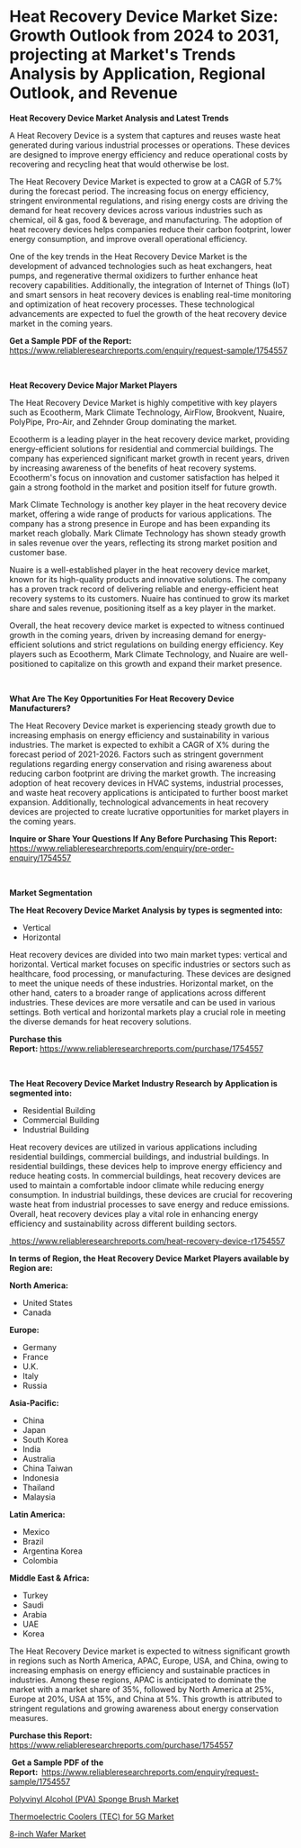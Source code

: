 <p><h1>Heat Recovery Device Market Size: Growth Outlook from 2024 to 2031, projecting at Market's Trends Analysis by Application, Regional Outlook, and Revenue</h1></p><p><strong>Heat Recovery Device Market Analysis and Latest Trends</strong></p>
<p><p>A Heat Recovery Device is a system that captures and reuses waste heat generated during various industrial processes or operations. These devices are designed to improve energy efficiency and reduce operational costs by recovering and recycling heat that would otherwise be lost.</p><p>The Heat Recovery Device Market is expected to grow at a CAGR of 5.7% during the forecast period. The increasing focus on energy efficiency, stringent environmental regulations, and rising energy costs are driving the demand for heat recovery devices across various industries such as chemical, oil & gas, food & beverage, and manufacturing. The adoption of heat recovery devices helps companies reduce their carbon footprint, lower energy consumption, and improve overall operational efficiency.</p><p>One of the key trends in the Heat Recovery Device Market is the development of advanced technologies such as heat exchangers, heat pumps, and regenerative thermal oxidizers to further enhance heat recovery capabilities. Additionally, the integration of Internet of Things (IoT) and smart sensors in heat recovery devices is enabling real-time monitoring and optimization of heat recovery processes. These technological advancements are expected to fuel the growth of the heat recovery device market in the coming years.</p></p>
<p><strong>Get a Sample PDF of the Report:&nbsp;</strong> <a href="https://www.reliableresearchreports.com/enquiry/request-sample/1754557">https://www.reliableresearchreports.com/enquiry/request-sample/1754557</a></p>
<p>&nbsp;</p>
<p><strong>Heat Recovery Device Major Market Players</strong></p>
<p><p>The Heat Recovery Device Market is highly competitive with key players such as Ecootherm, Mark Climate Technology, AirFlow, Brookvent, Nuaire, PolyPipe, Pro-Air, and Zehnder Group dominating the market. </p><p>Ecootherm is a leading player in the heat recovery device market, providing energy-efficient solutions for residential and commercial buildings. The company has experienced significant market growth in recent years, driven by increasing awareness of the benefits of heat recovery systems. Ecootherm's focus on innovation and customer satisfaction has helped it gain a strong foothold in the market and position itself for future growth.</p><p>Mark Climate Technology is another key player in the heat recovery device market, offering a wide range of products for various applications. The company has a strong presence in Europe and has been expanding its market reach globally. Mark Climate Technology has shown steady growth in sales revenue over the years, reflecting its strong market position and customer base.</p><p>Nuaire is a well-established player in the heat recovery device market, known for its high-quality products and innovative solutions. The company has a proven track record of delivering reliable and energy-efficient heat recovery systems to its customers. Nuaire has continued to grow its market share and sales revenue, positioning itself as a key player in the market.</p><p>Overall, the heat recovery device market is expected to witness continued growth in the coming years, driven by increasing demand for energy-efficient solutions and strict regulations on building energy efficiency. Key players such as Ecootherm, Mark Climate Technology, and Nuaire are well-positioned to capitalize on this growth and expand their market presence.</p></p>
<p>&nbsp;</p>
<p><strong>What Are The Key Opportunities For Heat Recovery Device Manufacturers?</strong></p>
<p><p>The Heat Recovery Device market is experiencing steady growth due to increasing emphasis on energy efficiency and sustainability in various industries. The market is expected to exhibit a CAGR of X% during the forecast period of 2021-2026. Factors such as stringent government regulations regarding energy conservation and rising awareness about reducing carbon footprint are driving the market growth. The increasing adoption of heat recovery devices in HVAC systems, industrial processes, and waste heat recovery applications is anticipated to further boost market expansion. Additionally, technological advancements in heat recovery devices are projected to create lucrative opportunities for market players in the coming years.</p></p>
<p><strong>Inquire or Share Your Questions If Any Before Purchasing This Report:</strong> <a href="https://www.reliableresearchreports.com/enquiry/pre-order-enquiry/1754557">https://www.reliableresearchreports.com/enquiry/pre-order-enquiry/1754557</a></p>
<p>&nbsp;</p>
<p><strong>Market Segmentation</strong></p>
<p><strong>The Heat Recovery Device Market Analysis by types is segmented into:</strong></p>
<p><ul><li>Vertical</li><li>Horizontal</li></ul></p>
<p><p>Heat recovery devices are divided into two main market types: vertical and horizontal. Vertical market focuses on specific industries or sectors such as healthcare, food processing, or manufacturing. These devices are designed to meet the unique needs of these industries. Horizontal market, on the other hand, caters to a broader range of applications across different industries. These devices are more versatile and can be used in various settings. Both vertical and horizontal markets play a crucial role in meeting the diverse demands for heat recovery solutions.</p></p>
<p><strong>Purchase this Report:&nbsp;</strong><a href="https://www.reliableresearchreports.com/purchase/1754557">https://www.reliableresearchreports.com/purchase/1754557</a></p>
<p>&nbsp;</p>
<p><strong>The Heat Recovery Device Market Industry Research by Application is segmented into:</strong></p>
<p><ul><li>Residential Building</li><li>Commercial Building</li><li>Industrial Building</li></ul></p>
<p><p>Heat recovery devices are utilized in various applications including residential buildings, commercial buildings, and industrial buildings. In residential buildings, these devices help to improve energy efficiency and reduce heating costs. In commercial buildings, heat recovery devices are used to maintain a comfortable indoor climate while reducing energy consumption. In industrial buildings, these devices are crucial for recovering waste heat from industrial processes to save energy and reduce emissions. Overall, heat recovery devices play a vital role in enhancing energy efficiency and sustainability across different building sectors.</p></p>
<p><a href="https://www.reliableresearchreports.com/heat-recovery-device-r1754557">&nbsp;https://www.reliableresearchreports.com/heat-recovery-device-r1754557</a></p>
<p><strong>In terms of Region, the Heat Recovery Device Market Players available by Region are:</strong></p>
<p>
    <p> <strong> North America: </strong>
        <ul>
            <li>United States</li>
            <li>Canada</li>
        </ul>
        </p> 
    <p> <strong> Europe: </strong>
        <ul>
            <li>Germany</li>
            <li>France</li>
            <li>U.K.</li>
            <li>Italy</li>
            <li>Russia</li>
        </ul>
        </p> 
    <p> <strong> Asia-Pacific: </strong>
        <ul>
            <li>China</li>
            <li>Japan</li>
            <li>South Korea</li>
            <li>India</li>
            <li>Australia</li>
            <li>China Taiwan</li>
            <li>Indonesia</li>
            <li>Thailand</li>
            <li>Malaysia</li>
        </ul>
        </p> 
    <p> <strong> Latin America: </strong>
        <ul>
            <li>Mexico</li>
            <li>Brazil</li>
            <li>Argentina Korea</li>
            <li>Colombia</li>
        </ul>
        </p> 
    <p> <strong> Middle East & Africa: </strong>
        <ul>
            <li>Turkey</li>
            <li>Saudi</li>
            <li>Arabia</li>
            <li>UAE</li>
            <li>Korea</li>
        </ul>
    </p>
    </p>
<p><p>The Heat Recovery Device market is expected to witness significant growth in regions such as North America, APAC, Europe, USA, and China, owing to increasing emphasis on energy efficiency and sustainable practices in industries. Among these regions, APAC is anticipated to dominate the market with a market share of 35%, followed by North America at 25%, Europe at 20%, USA at 15%, and China at 5%. This growth is attributed to stringent regulations and growing awareness about energy conservation measures.</p></p>
<p><strong>Purchase this Report: </strong><a href="https://www.reliableresearchreports.com/purchase/1754557">https://www.reliableresearchreports.com/purchase/1754557</a></p>
<p>&nbsp;<strong>Get a Sample PDF of the Report:&nbsp;&nbsp;</strong><a href="https://www.reliableresearchreports.com/enquiry/request-sample/1754557">https://www.reliableresearchreports.com/enquiry/request-sample/1754557</a></p>
<p><strong></strong></p>
<p><p><a href="https://github.com/traceygray97887/Market-Research-Report-List-1/blob/main/polyvinyl-alcohol-pva-sponge-brush-market.md">Polyvinyl Alcohol (PVA) Sponge Brush Market</a></p><p><a href="https://github.com/lesliranch56456/Market-Research-Report-List-1/blob/main/thermoelectric-coolers-tec-for-5g-market.md">Thermoelectric Coolers (TEC) for 5G Market</a></p><p><a href="https://github.com/colme52/Market-Research-Report-List-1/blob/main/8-inch-wafer-market.md">8-inch Wafer Market</a></p></p>
